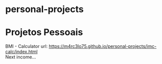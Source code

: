 # personal-projects
# Projetos Pessoais 
BMI - Calculator url: https://m4rc3lo75.github.io/personal-projects/imc-calc/index.html <br/>
Next income...
